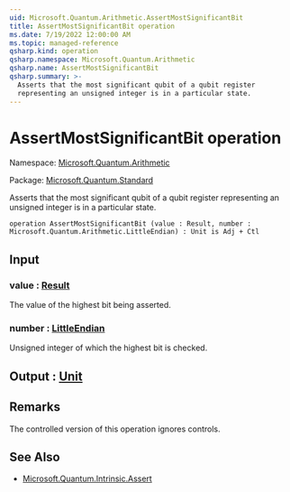 ```yaml
---
uid: Microsoft.Quantum.Arithmetic.AssertMostSignificantBit
title: AssertMostSignificantBit operation
ms.date: 7/19/2022 12:00:00 AM
ms.topic: managed-reference
qsharp.kind: operation
qsharp.namespace: Microsoft.Quantum.Arithmetic
qsharp.name: AssertMostSignificantBit
qsharp.summary: >-
  Asserts that the most significant qubit of a qubit register
  representing an unsigned integer is in a particular state.
---
```


# AssertMostSignificantBit operation

Namespace: [Microsoft.Quantum.Arithmetic](xref:Microsoft.Quantum.Arithmetic)

Package: [Microsoft.Quantum.Standard](https://nuget.org/packages/Microsoft.Quantum.Standard)


Asserts that the most significant qubit of a qubit registerrepresenting an unsigned integer is in a particular state.

```qsharp
operation AssertMostSignificantBit (value : Result, number : Microsoft.Quantum.Arithmetic.LittleEndian) : Unit is Adj + Ctl
```


## Input

### value : [Result](xref:microsoft.quantum.qsharp.valueliterals#result-literal)

The value of the highest bit being asserted.


### number : [LittleEndian](xref:Microsoft.Quantum.Arithmetic.LittleEndian)

Unsigned integer of which the highest bit is checked.



## Output : [Unit](xref:microsoft.quantum.qsharp.valueliterals#unit-literal)



## Remarks

The controlled version of this operation ignores controls.

## See Also

- [Microsoft.Quantum.Intrinsic.Assert](xref:Microsoft.Quantum.Intrinsic.Assert)